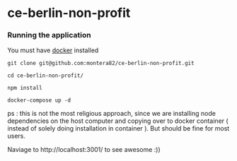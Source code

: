 # ce-berlin-non-profit

### Running the application

You must have [docker](https://store.docker.com/editions/community/docker-ce-desktop-mac) installed

```
git clone git@github.com:montera82/ce-berlin-non-profit.git

cd ce-berlin-non-profit/

npm install

docker-compose up -d
```
ps : this is not the most religious approach, since we are installing node dependencies on the host computer and copying over to docker container ( instead of solely doing installation in container ). But should be fine for most users.

Naviage to http://localhost:3001/ to see awesome :))
